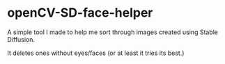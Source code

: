 # openCV-SD-face-helper
A simple tool I made to help me sort through images created using Stable Diffusion.

It deletes ones without eyes/faces (or at least it tries its best.)
